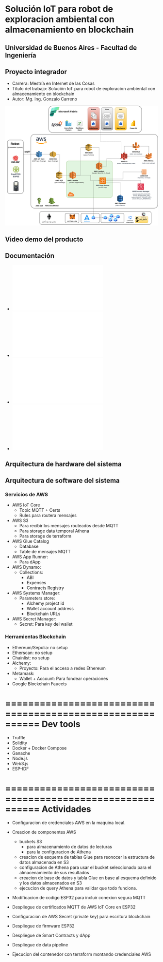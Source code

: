 # Solución IoT para robot de exploracion ambiental con almacenamiento en blockchain
## Universidad de Buenos Aires - Facultad de Ingeniería
## Proyecto integrador 
- Carrera: Mestría en Internet de las Cosas
- Título del trabajo: Solución IoT para robot de exploracion ambiental con almacenamiento en blockchain
- Autor: Mg. Ing. Gonzalo Carreno


![Despliegue de componentes](images/software_architecture.png)


## Video demo del producto



## Documentación
- ![Planificación de projecto](docs/Plan_TFM_Carreno_Gonzalo_v4.pdf)
- ![Documentación técnica](docs/DocArqTecnica.pdf)
- ![Informe de avance](docs/InformeDeAvance.pdf)
- ![Manual de usuario final](docs/ManualUsuario.pdf)

## Arquitectura de hardware del sistema


## Arquitectura de software del sistema


### Servicios de AWS 

- AWS IoT Core
    - Topic MQTT + Certs
    - Rules para routera mensajes
- AWS S3
    - Para recibir los mensajes routeados desde MQTT
    - Para storage data temporal Athena
    - Para storage de terraform
- AWS Glue Catalog
    - Database
    - Table de mensajes MQTT
- AWS App Runner: 
    - Para dApp
- AWS Dynamo:
    - Collections:
        - ABI
        - Expenses
        - Contracts Registry
- AWS Systems Manager:
     - Parameters store:
        - Alchemy project id
        - Wallet account address
        - Blockchain URLs
- AWS Secret Manager: 
    - Secret: Para key del wallet



### Herramientas Blockchain

- Ethereum/Sepolia: no setup
- Etherscan: no setup
- Chainlist: no setup
- Alchemy:
    - Proyecto: Para el acceso a redes Ethereum
- Metamask:
    - Wallet + Account: Para fondear operaciones
- Google Blockchain Faucets


==========================================================
Dev tools
==========================================================
- Truffle
- Solidity
- Docker + Docker Compose
- Ganache
- Node.js
- Web3.js
- ESP-IDF


==========================================================
Actividades
==========================================================
- Configuracion de credenciales AWS en la maquina local.
- Creacion de componentes AWS
    - buckets S3
        - para almacenamiento de datos de lecturas
        - para la configuracion de Athena
    - creacion de esquema de tablas Glue para reonocer la estructura de datos almacenada en S3
    - configuracion de Athena para usar el bucket seleccionado para el almacenamiento de sus resultados
    - creacion de base de datos y tabla Glue en base al esquema definido y los datos almacenados en S3
    - ejecucion de query Athena para validar que todo funciona.  

- Modificacion de codigo ESP32 para incluir conexion segura MQTT
- Despliegue de certificados MQTT de AWS IoT Core en ESP32
- Configuracion de AWS Secret (private key) para escritura blockchain
- Despliegue de firmware ESP32

- Despliegue de Smart Contracts y dApp
- Despliegue de data pipeline
- Ejecucion del contenedor con terraform montando credenciales AWS
